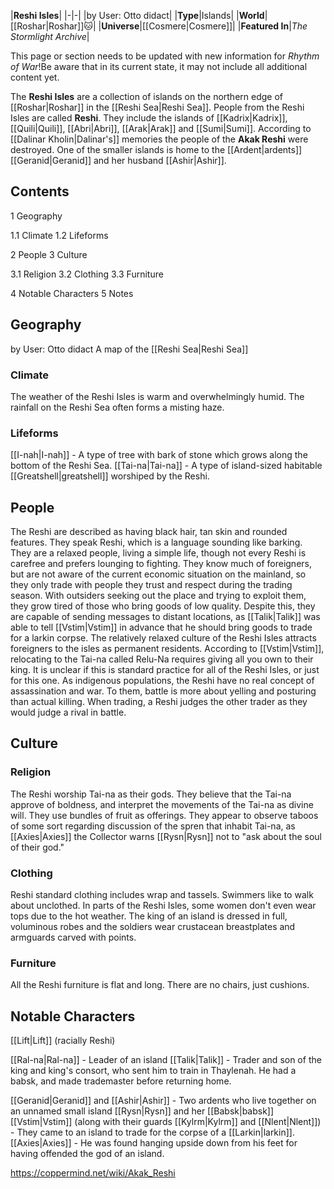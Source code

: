 |**Reshi Isles**|
|-|-|
|by User: Otto didact|
|**Type**|Islands|
|**World**|[[Roshar\|Roshar]]🐱︎|
|**Universe**|[[Cosmere\|Cosmere]]|
|**Featured In**|*The Stormlight Archive*|

This page or section needs to be updated with new information for *Rhythm of War*!Be aware that in its current state, it may not include all additional content yet.

The **Reshi Isles** are a collection of islands on the northern edge of [[Roshar\|Roshar]] in the [[Reshi Sea\|Reshi Sea]]. People from the Reshi Isles are called **Reshi**.
They include the islands of [[Kadrix\|Kadrix]], [[Quili\|Quili]], [[Abri\|Abri]], [[Arak\|Arak]] and [[Sumi\|Sumi]]. According to [[Dalinar Kholin\|Dalinar's]] memories the people of the **Akak Reshi** were destroyed.
One of the smaller islands is home to the [[Ardent\|ardents]] [[Geranid\|Geranid]] and her husband [[Ashir\|Ashir]].

## Contents

1 Geography

1.1 Climate
1.2 Lifeforms


2 People
3 Culture

3.1 Religion
3.2 Clothing
3.3 Furniture


4 Notable Characters
5 Notes


## Geography
 by User: Otto didact A map of the [[Reshi Sea\|Reshi Sea]]
### Climate
The weather of the Reshi Isles is warm and overwhelmingly humid. The rainfall on the Reshi Sea often forms a misting haze.

### Lifeforms
[[I-nah\|I-nah]] - A type of tree with bark of stone which grows along the bottom of the Reshi Sea.
[[Tai-na\|Tai-na]] - A type of island-sized habitable [[Greatshell\|greatshell]] worshiped by the Reshi.
## People
The Reshi are described as having black hair, tan skin and rounded features. They speak Reshi, which is a language sounding like barking. They are a relaxed people, living a simple life, though not every Reshi is carefree and prefers lounging to fighting.
They know much of foreigners, but are not aware of the current economic situation on the mainland, so they only trade with people they trust and respect during the trading season. With outsiders seeking out the place and trying to exploit them, they grow tired of those who bring goods of low quality. Despite this, they are capable of sending messages to distant locations, as [[Talik\|Talik]] was able to tell [[Vstim\|Vstim]] in advance that he should bring goods to trade for a larkin corpse.
The relatively relaxed culture of the Reshi Isles attracts foreigners to the isles as permanent residents. According to [[Vstim\|Vstim]], relocating to the Tai-na called Relu-Na requires giving all you own to their king. It is unclear if this is standard practice for all of the Reshi Isles, or just for this one.
As indigenous populations, the Reshi have no real concept of assassination and war. To them, battle is more about yelling and posturing than actual killing. When trading, a Reshi judges the other trader as they would judge a rival in battle.

## Culture
### Religion
The Reshi worship Tai-na as their gods. They believe that the Tai-na approve of boldness, and interpret the movements of the Tai-na as divine will. They use bundles of fruit as offerings. They appear to observe taboos of some sort regarding discussion of the spren that inhabit Tai-na, as [[Axies\|Axies]] the Collector warns [[Rysn\|Rysn]] not to "ask about the soul of their god."

### Clothing
Reshi standard clothing includes wrap and tassels. Swimmers like to walk about unclothed. In parts of the Reshi Isles, some women don't even wear tops due to the hot weather. The king of an island is dressed in full, voluminous robes and the soldiers wear crustacean breastplates and armguards carved with points.

### Furniture
All the Reshi furniture is flat and long. There are no chairs, just cushions.

## Notable Characters
[[Lift\|Lift]] (racially Reshi)

[[Ral-na\|Ral-na]] - Leader of an island
[[Talik\|Talik]] - Trader and son of the king and king's consort, who sent him to train in Thaylenah. He had a babsk, and made trademaster before returning home.

[[Geranid\|Geranid]] and [[Ashir\|Ashir]] - Two ardents who live together on an unnamed small island
[[Rysn\|Rysn]] and her [[Babsk\|babsk]] [[Vstim\|Vstim]] (along with their guards [[Kylrm\|Kylrm]] and [[Nlent\|Nlent]]) - They came to an island to trade for the corpse of a [[Larkin\|larkin]].
[[Axies\|Axies]] - He was found hanging upside down from his feet for having offended the god of an island.


https://coppermind.net/wiki/Akak_Reshi